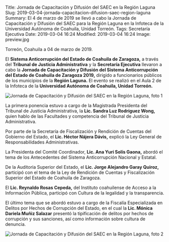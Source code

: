 Title: Jornada de Capacitación y Difusión del SAEC en la Región Laguna
Slug: 2019-03-04-jornada-capacitacion-difusion-saec-region-laguna
Summary: El 4 de marzo de 2019 se llevó a cabo la Jornada de Capacitación y Difusión del SAEC para la Región Laguna en la Infoteca de la Universidad Autónoma de Coahuila, Unidad Torreón.
Tags: Secretaría Ejecutiva
Date: 2019-03-04 16:24
Modified: 2019-03-04 16:24
Image: preview.jpg


Torreón, Coahuila a 04 de marzo de 2019.

El **Sistema Anticorrupción del Estado de Coahuila de Zaragoza,** a través del **Tribunal de Justicia Administrativa** y la **Secretaría Ejecutiva** llevaron a cabo la **Jornada de Capacitación y Difusión del Sistema Anticorrupción del Estado de Coahuila de Zaragoza 2019,** dirigido a funcionarios públicos de los municipios de la **Región Laguna.** El evento se realizó en el Aula 2 de la Infoteca de la **Universidad Autónoma de Coahuila, Unidad Torreón.**

<img class="img-fluid" src="foto-01.jpg" alt="Jornada de Capacitación y Difusión del SAEC en la Región Laguna, foto 1">

La primera ponencia estuvo a cargo de la Magistrada Presidenta del Tribunal de Justicia Administrativa, la **Lic. Sandra Luz Rodríguez Wong,** quien hablo de las Facultades y competencia del Tribunal de Justicia Administrativa.

Por parte de la Secretaría de Fiscalización y Rendición de Cuentas del Gobierno del Estado, el **Lic. Héctor Nájera Dávis,** explicó la Ley General de Responsabilidades Administrativas.

La Presidenta del Comité Coordinador, **Lic. Ana Yuri Solís Gaona,** abordó el tema de los Antecedentes del Sistema Anticorrupción Nacional y Estatal.

De la Auditoria Superior del Estado, el **Lic. Jorge Alejandro Garay Quiroz,** participó con el tema de la Ley de Rendición de Cuentas y Fiscalización Superior del Estado de Coahuila de Zaragoza.

El **Lic. Reynaldo Rosas Cepeda,** del Instituto coahuilense de Acceso a la Información Pública, participó con Cultura de la legalidad y la transparencia.

El último tema que se abordó estuvo a cargo de la Fiscalía Especializada en Delitos por Hechos de Corrupción del Estado, en el cual la **Lic. Mónica Dariela Muñiz Salazar** presentó la tipificación de delitos por hechos de corrupción y sus sanciones, así como información sobre cultura de denuncia.

<img class="img-fluid" src="foto-02.jpg" alt="Jornada de Capacitación y Difusión del SAEC en la Región Laguna, foto 2">
